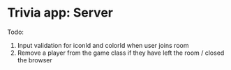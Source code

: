 # Trivia app: Server

Todo:

1. Input validation for iconId and colorId when user joins room
2. Remove a player from the game class if they have left the room / closed the browser
